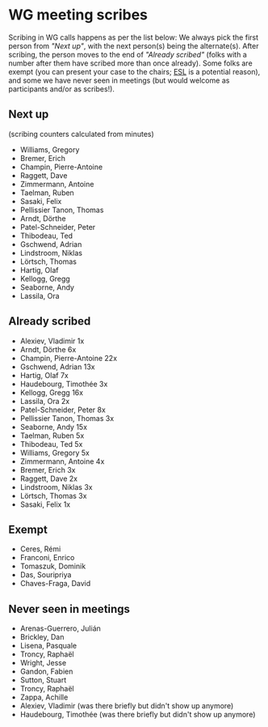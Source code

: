 # WG meeting scribes

Scribing in WG calls happens as per the list below: We always pick the first person from *"Next up"*, with the next person(s) being the alternate(s). After scribing, the person moves to the end of *"Already scribed"* (folks with a number after them have scribed more than once already). Some folks are exempt (you can present your case to the chairs; [ESL](https://en.wikipedia.org/wiki/English_as_a_second_or_foreign_language) is a potential reason), and some we have never seen in meetings (but would welcome as participants and/or as scribes!).

## Next up

(scribing counters calculated from minutes)
- Williams, Gregory
- Bremer, Erich
- Champin, Pierre-Antoine
- Raggett, Dave
- Zimmermann, Antoine
- Taelman, Ruben
- Sasaki, Felix
- Pellissier Tanon, Thomas
- Arndt, Dörthe
- Patel-Schneider, Peter
- Thibodeau, Ted
- Gschwend, Adrian
- Lindstroom, Niklas
- Lörtsch, Thomas
- Hartig, Olaf
- Kellogg, Gregg
- Seaborne, Andy
- Lassila, Ora

## Already scribed 
- Alexiev, Vladimir  1x
- Arndt, Dörthe  6x
- Champin, Pierre-Antoine  22x
- Gschwend, Adrian  13x
- Hartig, Olaf  7x
- Haudebourg, Timothée  3x
- Kellogg, Gregg  16x
- Lassila, Ora  2x
- Patel-Schneider, Peter  8x
- Pellissier Tanon, Thomas  3x
- Seaborne, Andy  15x
- Taelman, Ruben  5x
- Thibodeau, Ted  5x
- Williams, Gregory  5x
- Zimmermann, Antoine  4x
- Bremer, Erich 3x
- Raggett, Dave 2x
- Lindstroom, Niklas 3x
- Lörtsch, Thomas 3x
- Sasaki, Felix 1x


## Exempt
- Ceres, Rémi  
- Franconi, Enrico  
- Tomaszuk, Dominik  
- Das, Souripriya  
- Chaves-Fraga, David  

## Never seen in meetings
- Arenas-Guerrero, Julián  
- Brickley, Dan  
- Lisena, Pasquale  
- Troncy, Raphaël  
- Wright, Jesse 
- Gandon, Fabien
- Sutton, Stuart
- Troncy, Raphaël
- Zappa, Achille
- Alexiev, Vladimir (was there briefly but didn't show up anymore)
- Haudebourg, Timothée (was there briefly but didn't show up anymore)

